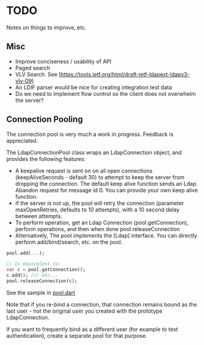 # TODO

Notes on things to improve, etc.

## Misc

* Improve conciseness / usability of API
* Paged search
* VLV Search. See [https://tools.ietf.org/html/draft-ietf-ldapext-ldapv3-vlv-09]
* An LDIF parser would be nice for creating integration test data
* Do we need to implement flow control so the client does not overwhelm
  the server?

## Connection Pooling

The connection pool is very much a work in progress. Feedback is appreciated.

The LdapConnectionPool class wraps an LdapConnection object, and provides the following features:

* A keepalive request is sent on on all open connections (keepAliveSeconds - default 30) to attempt
 to keep the server from dropping the connection. The default keep alive
  function sends an Ldap Abandon request for message id 0. You can provide your own keep alive function.
* If the server is not up, the pool will retry the connection (parameter maxOpenRetries, defaults to 10 attempts),
 with a 10 second delay between attempts.
* To perform operation, get an Ldap Connection (pool.getConnection), perform operations,
  and then when done pool.releaseConnection
* Alternatively, The pool implements the [Ldap] interface. You can directly perform add/bind/search, etc. on
the pool.

```dart
pool.add(...);

// Is equivalent to:
var c = pool.getConnection();
c.add(); /// etc...
pool.releaseConnection(c);
```

See the sample in [pool.dart](example/pool.dart)

Note that if you re-bind a connection, that connection
remains bound as the last user - not the original user you created with the prototype LdapConnection.

If you want to frequently bind as a different user (for example to test authentication), create
a separate pool for that purpose.
